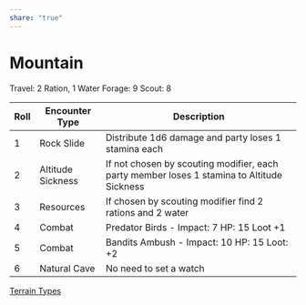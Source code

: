 ```yaml
---
share: "true"
---
```



# Mountain

Travel: 2 Ration, 1 Water
Forage: 9
Scout: 8

| Roll | Encounter Type | Description |
| ---- | ---- | ---- |
| 1 | Rock Slide | Distribute 1d6 damage and party loses 1 stamina each |
| 2 | Altitude Sickness | If not chosen by scouting modifier, each party member loses 1 stamina to Altitude Sickness |
| 3 | Resources | If chosen by scouting modifier find 2 rations and 2 water |
| 4 | Combat | Predator Birds - Impact: 7 HP: 15 Loot +1 |
| 5 | Combat | Bandits Ambush - Impact: 10 HP: 15 Loot: +2 |
| 6 | Natural Cave | No need to set a watch |
[Terrain Types](Terrain%20Types.md)
